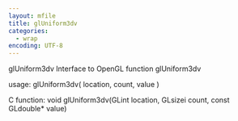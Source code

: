 ```yaml
---
layout: mfile
title: glUniform3dv
categories:
  - wrap
encoding: UTF-8
---
```


glUniform3dv  Interface to OpenGL function glUniform3dv

usage:  glUniform3dv( location, count, value )

C function:  void glUniform3dv(GLint location, GLsizei count, const GLdouble\* value)